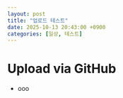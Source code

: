 ```yaml
---
layout: post
title: "업로드 테스트"
date: 2025-10-13 20:43:00 +0900
categories: [일상, 테스트]
---
```


# Upload via GitHub
- ooo
